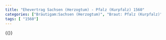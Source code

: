 ```yaml
---
title: "Ehevertrag Sachsen (Herzogtum) - Pfalz (Kurpfalz) 1560"
categories: ["Bräutigam:Sachsen (Herzogtum)", "Braut: Pfalz (Kurpfalz)", "Eheschließung vollzogen?:Ja", "verschiedenkonfessionelle Ehe?:Nein", "Dynastie Bräutigam:Wettin (Ernestiner)", "Akteur Bräutigam:Wettin (Ernestiner)", "Akteur Braut:Wittelsbach (Pfalz)", "Textbezug?:nein", "Ständisch?:nein", "Ratifikation?:ja", "Sonstiges?:nein", "Bräutigam:Sachsen (Herzogtum)", "Braut: Pfalz (Kurpfalz)"]
tags: [ "1560"]
---
```

<!--more-->
{{<v45>}}